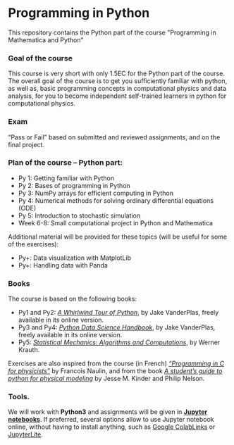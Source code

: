 # Programming in Python
This repository contains the Python part of the course "Programming in Mathematica and Python"

### Goal of the course
This course is very short with only 1.5EC for the Python part of the course. The overall goal of the course is to get you sufficiently familiar with python, as well as, basic programming concepts in computational physics and data analysis, for you to become independent self-trained learners in python for computational physics.

### Exam
“Pass or Fail” based on submitted and reviewed assignments, and on the final project. 

### Plan of the course – Python part:
  - Py 1: Getting familiar with Python
  - Py 2: Bases of programming in Python
  - Py 3: NumPy arrays for efficient computing in Python
  - Py 4: Numerical methods for solving ordinary differential equations (ODE) 
  - Py 5: Introduction to stochastic simulation
  - Week 6-8: Small computational project in Python and Mathematica

Additional material will be provided for these topics (will be useful for some of the exercises):
  - Py+: Data visualization with MatplotLib
  - Py+: Handling data with Panda

### Books
The course is based on the following books: 
  - Py1 and Py2: [*A Whirlwind Tour of Python*](https://jakevdp.github.io/WhirlwindTourOfPython/index.html), by Jake VanderPlas, freely available in its online version.
  - Py3 and Py4: [*Python Data Science Handbook*](https://jakevdp.github.io/PythonDataScienceHandbook/), by Jake VanderPlas, freely available in its online version.
  - Py5: [*Statistical Mechanics: Algorithms and Computations*](https://books.google.nl/books/about/Statistical_Mechanics_Algorithms_and_Com.html?hl=fr&id=_9i8_hgi5CkC&redir_esc=y), by Werner Krauth.

Exercises are also inspired from the course (in French) [*“Programming in C for physicists”*](http://hebergement.u-psud.fr/mpo-informatique/) by Francois Naulin, and from the book [*A student’s guide to python for physical modeling*](https://press.princeton.edu/books/hardcover/9780691219288/a-students-guide-to-python-for-physical-modeling) by Jesse M. Kinder and Philip Nelson.

### Tools.
We will work with **Python3** and assignments will be given in [**Jupyter notebooks**](https://jupyter.org/). If preferred, several options allow to use Jupyter notebook online, without having to install anything, such as [Google ColabLinks](https://colab.google/) or [JupyterLite](https://jupyter.org/try-jupyter/lab/).

